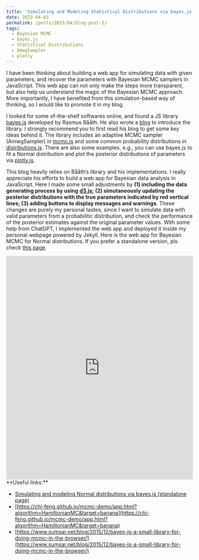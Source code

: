 ```yaml
---
title: 'Simulating and Modeling Statistical Distributions via bayes.js'
date: 2023-04-03
permalink: /posts/2023/04/blog-post-1/
tags:
  - Bayesian MCMC
  - bayes.js
  - Statistical Distributions
  - AmwgSampler
  - plotly
---
```


I have been thinking about building a web app for simulating data with given parameters, and recover the parameters with Bayesian MCMC samplers in JavaScript. This web app can not only make the steps more transparent, but also help us understand the magic of the Bayesian MCMC approach. More importantly, I have benefited from this simulation-based way of thinking, so I would like to promote it in my blog.

I looked for some of-the-shelf softwares online, and found a JS library [bayes.js](https://github.com/rasmusab/bayes.js) developed by Rasmus Bååth. He also wrote a [blog](https://www.sumsar.net/blog/2015/12/bayes-js-a-small-library-for-doing-mcmc-in-the-browser/) to introduce the library. I strongly recommend you to first read his blog to get some key ideas behind it. The library includes an adaptive MCMC sampler (AmwgSampler) in [mcmc.js](https://raw.githubusercontent.com/rasmusab/bayes.js/master/mcmc.js) and some common probability distributions in [distributions.js](https://raw.githubusercontent.com/rasmusab/bayes.js/master/distributions.js). There are also some examples, e.g., you can use bayes.js to fit a Normal distribution and plot the posterior distributions of parameters via [plotly.js](https://cdn.plot.ly/plotly-latest.min.js).

This blog heavily relies on Bååth’s library and his implementations. I really appreciate his efforts to build a web app for Bayesian data analysis in JavaScript. Here I made some small adjustments by **(1) including the data generating process by using** [**d3.js**](https://cdnjs.cloudflare.com/ajax/libs/d3/3.5.5/d3.min.js)**; (2) simutaneously updating the posterior distributions with the true parameters indicated by red vertical lines; (3) adding buttons to display messages and warnings**. These changes are purely my personal tastes, since I want to simulate data with valid parameters from a probabilitic distribution, and check the performance of the posterior estimates against the original parameter values. With some help from ChatGPT, I implemented the web app and deployed it inside my personal webpage powered by Jekyll. Here is the web app for Bayesian MCMC for Normal distributions. If you prefer a standalone version, pls check [this page](https://jakejing.github.io/bayes_mcmc_plot/).

<iframe height="601.52996826171875" style="width: 100%;" scrolling="no" title="bayes.js Normal example" src="https://codepen.io/jakejing/embed/VwKXjRL?default-tab=result&theme-id=light" frameborder="no" loading="lazy" allowtransparency="true" allowfullscreen="true">
  See the Pen <a href="https://codepen.io/jakejing/pen/VwKXjRL">
  bayes.js Normal example</a> by Yingqi Jing (<a href="https://codepen.io/jakejing">@jakejing</a>)
  on <a href="https://codepen.io">CodePen</a>.
</iframe>
**Useful links:**

- [Simulating and modeling Normal distributions via bayes.js (standalone page)](https://jakejing.github.io/bayes_mcmc_plot/)
- [https://chi-feng.github.io/mcmc-demo/app.html?algorithm=HamiltonianMC&target=banana](https://chi-feng.github.io/mcmc-demo/app.html?algorithm=HamiltonianMC&target=banana)
- [https://www.sumsar.net/blog/2015/12/bayes-js-a-small-library-for-doing-mcmc-in-the-browser/](https://www.sumsar.net/blog/2015/12/bayes-js-a-small-library-for-doing-mcmc-in-the-browser/)